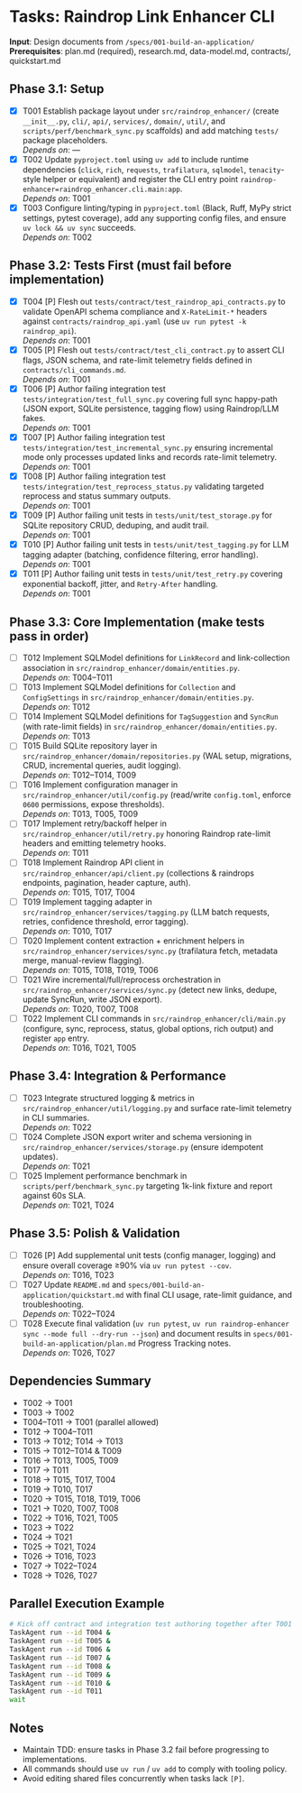 # Tasks: Raindrop Link Enhancer CLI

**Input**: Design documents from `/specs/001-build-an-application/`
**Prerequisites**: plan.md (required), research.md, data-model.md, contracts/, quickstart.md

## Phase 3.1: Setup
- [X] T001 Establish package layout under `src/raindrop_enhancer/` (create `__init__.py`, `cli/`, `api/`, `services/`, `domain/`, `util/`, and `scripts/perf/benchmark_sync.py` scaffolds) and add matching `tests/` package placeholders.  
  _Depends on_: —
- [X] T002 Update `pyproject.toml` using `uv add` to include runtime dependencies (`click`, `rich`, `requests`, `trafilatura`, `sqlmodel`, `tenacity`-style helper or equivalent) and register the CLI entry point `raindrop-enhancer=raindrop_enhancer.cli.main:app`.  
  _Depends on_: T001
- [X] T003 Configure linting/typing in `pyproject.toml` (Black, Ruff, MyPy strict settings, pytest coverage), add any supporting config files, and ensure `uv lock && uv sync` succeeds.  
  _Depends on_: T002

## Phase 3.2: Tests First (must fail before implementation)
 - [X] T004 [P] Flesh out `tests/contract/test_raindrop_api_contracts.py` to validate OpenAPI schema compliance and `X-RateLimit-*` headers against `contracts/raindrop_api.yaml` (use `uv run pytest -k raindrop_api`).  
  _Depends on_: T001
 - [X] T005 [P] Flesh out `tests/contract/test_cli_contract.py` to assert CLI flags, JSON schema, and rate-limit telemetry fields defined in `contracts/cli_commands.md`.  
  _Depends on_: T001
 - [X] T006 [P] Author failing integration test `tests/integration/test_full_sync.py` covering full sync happy-path (JSON export, SQLite persistence, tagging flow) using Raindrop/LLM fakes.  
  _Depends on_: T001
 - [X] T007 [P] Author failing integration test `tests/integration/test_incremental_sync.py` ensuring incremental mode only processes updated links and records rate-limit telemetry.  
  _Depends on_: T001
 - [X] T008 [P] Author failing integration test `tests/integration/test_reprocess_status.py` validating targeted reprocess and status summary outputs.  
  _Depends on_: T001
 - [X] T009 [P] Author failing unit tests in `tests/unit/test_storage.py` for SQLite repository CRUD, deduping, and audit trail.  
  _Depends on_: T001
 - [X] T010 [P] Author failing unit tests in `tests/unit/test_tagging.py` for LLM tagging adapter (batching, confidence filtering, error handling).  
  _Depends on_: T001
 - [X] T011 [P] Author failing unit tests in `tests/unit/test_retry.py` covering exponential backoff, jitter, and `Retry-After` handling.  
  _Depends on_: T001

## Phase 3.3: Core Implementation (make tests pass in order)
- [ ] T012 Implement SQLModel definitions for `LinkRecord` and link-collection association in `src/raindrop_enhancer/domain/entities.py`.  
  _Depends on_: T004–T011
- [ ] T013 Implement SQLModel definitions for `Collection` and `ConfigSettings` in `src/raindrop_enhancer/domain/entities.py`.  
  _Depends on_: T012
- [ ] T014 Implement SQLModel definitions for `TagSuggestion` and `SyncRun` (with rate-limit fields) in `src/raindrop_enhancer/domain/entities.py`.  
  _Depends on_: T013
- [ ] T015 Build SQLite repository layer in `src/raindrop_enhancer/domain/repositories.py` (WAL setup, migrations, CRUD, incremental queries, audit logging).  
  _Depends on_: T012–T014, T009
- [ ] T016 Implement configuration manager in `src/raindrop_enhancer/util/config.py` (read/write `config.toml`, enforce `0600` permissions, expose thresholds).  
  _Depends on_: T013, T005, T009
- [ ] T017 Implement retry/backoff helper in `src/raindrop_enhancer/util/retry.py` honoring Raindrop rate-limit headers and emitting telemetry hooks.  
  _Depends on_: T011
- [ ] T018 Implement Raindrop API client in `src/raindrop_enhancer/api/client.py` (collections & raindrops endpoints, pagination, header capture, auth).  
  _Depends on_: T015, T017, T004
- [ ] T019 Implement tagging adapter in `src/raindrop_enhancer/services/tagging.py` (LLM batch requests, retries, confidence threshold, error tagging).  
  _Depends on_: T010, T017
- [ ] T020 Implement content extraction + enrichment helpers in `src/raindrop_enhancer/services/sync.py` (trafilatura fetch, metadata merge, manual-review flagging).  
  _Depends on_: T015, T018, T019, T006
- [ ] T021 Wire incremental/full/reprocess orchestration in `src/raindrop_enhancer/services/sync.py` (detect new links, dedupe, update SyncRun, write JSON export).  
  _Depends on_: T020, T007, T008
- [ ] T022 Implement CLI commands in `src/raindrop_enhancer/cli/main.py` (configure, sync, reprocess, status, global options, rich output) and register `app` entry.  
  _Depends on_: T016, T021, T005

## Phase 3.4: Integration & Performance
- [ ] T023 Integrate structured logging & metrics in `src/raindrop_enhancer/util/logging.py` and surface rate-limit telemetry in CLI summaries.  
  _Depends on_: T022
- [ ] T024 Complete JSON export writer and schema versioning in `src/raindrop_enhancer/services/storage.py` (ensure idempotent updates).  
  _Depends on_: T021
- [ ] T025 Implement performance benchmark in `scripts/perf/benchmark_sync.py` targeting 1k-link fixture and report against 60s SLA.  
  _Depends on_: T021, T024

## Phase 3.5: Polish & Validation
- [ ] T026 [P] Add supplemental unit tests (config manager, logging) and ensure overall coverage ≥90% via `uv run pytest --cov`.  
  _Depends on_: T016, T023
- [ ] T027 Update `README.md` and `specs/001-build-an-application/quickstart.md` with final CLI usage, rate-limit guidance, and troubleshooting.  
  _Depends on_: T022–T024
- [ ] T028 Execute final validation (`uv run pytest`, `uv run raindrop-enhancer sync --mode full --dry-run --json`) and document results in `specs/001-build-an-application/plan.md` Progress Tracking notes.  
  _Depends on_: T026, T027

## Dependencies Summary
- T002 → T001
- T003 → T002
- T004–T011 → T001 (parallel allowed)
- T012 → T004–T011
- T013 → T012; T014 → T013
- T015 → T012–T014 & T009
- T016 → T013, T005, T009
- T017 → T011
- T018 → T015, T017, T004
- T019 → T010, T017
- T020 → T015, T018, T019, T006
- T021 → T020, T007, T008
- T022 → T016, T021, T005
- T023 → T022
- T024 → T021
- T025 → T021, T024
- T026 → T016, T023
- T027 → T022–T024
- T028 → T026, T027

## Parallel Execution Example
```bash
# Kick off contract and integration test authoring together after T001
TaskAgent run --id T004 &
TaskAgent run --id T005 &
TaskAgent run --id T006 &
TaskAgent run --id T007 &
TaskAgent run --id T008 &
TaskAgent run --id T009 &
TaskAgent run --id T010 &
TaskAgent run --id T011
wait
```

## Notes
- Maintain TDD: ensure tasks in Phase 3.2 fail before progressing to implementations.
- All commands should use `uv run` / `uv add` to comply with tooling policy.
- Avoid editing shared files concurrently when tasks lack `[P]`.

